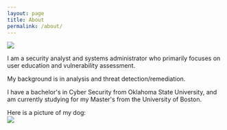 ```yaml
---
layout: page
title: About
permalink: /about/
---
```


<style>
img {
	max-width: 25%;
	height: auto;
	display: block;
}
</style>

<img src="../docs/images/filephoto.jpg">

I am a security analyst and systems administrator who primarily focuses on user education and vulnerability assessment.

My background is in analysis and threat detection/remediation.

I have a bachelor's in Cyber Security from Oklahoma State University, and am currently studying for my Master's from the University of Boston.

Here is a picture of my dog:
<img src='../docs/images/IMG_20211107_194708_2.jpg'>
